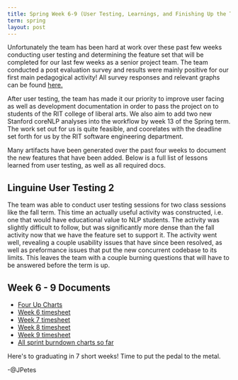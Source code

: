 ```yaml
---
title: Spring Week 6-9 (User Testing, Learnings, and Finishing Up the Term)
term: spring 
layout: post
---
```


Unfortunately the team has been hard at work over these past few weeks conducting user testing and determining the feature set that will be completed for our last few weeks as a senior project team. The team conducted a post evaluation survey and results were mainly positive for our first main pedagogical activity! All survey responses and relevant graphs can be found [here.](https://drive.google.com/drive/u/0/folders/0B3euyV-Zmi84aGlGQUVJemFWU00)

After user testing, the team has made it our priority to improve user facing as well as development documentation in order to pass the project on to students of the RIT college of liberal arts. We also aim to add two new Stanford coreNLP analyses into the workflow by week 13 of the Spring term. The work set out for us is quite feasible, and coorelates with the deadline set forth for us by the RIT software engineering department. 

Many artifacts have been generated over the past four weeks to document the new features that have been added. Below is a full list of lessons learned from user testing, as well as all required docs. 

## Linguine User Testing 2

The team was able to conduct user testing sessions for two class sessions like the fall term. This time an actually useful activity was constructed, i.e. one that would have educational value to NLP students. The activity was slightly difficult to follow, but was significantly more dense than the fall activity now that we have the feature set to support it. The activity went well, revealing a couple usability issues that have since been resolved, as well as preformance issues that put the new concurrent codebase to its limits. This leaves the team with a couple burning questions that will have to be answered before the term is up.

## Week 6 - 9 Documents 

* [Four Up Charts](https://docs.google.com/document/d/1TRNwhDmzWrFgZ2wp6Gh8G1xeGZ4L_I1rXD_BGJ5Dp4E/edit)
* [Week 6 timesheet](https://docs.google.com/document/d/18YYlJGjFkerTc5Ujn14LBSsidZcyKUnHjwrwbtI7L_4/edit?usp=sharing)
* [Week 7 timesheet](https://docs.google.com/document/d/17xuK2glBNAw6472z7o-v9FAfzbeOF3He6Il_kIr4hQM/edit)
* [Week 8 timesheet](https://docs.google.com/document/d/16q6nsWUBwqSXUZ3Fy9M7ZtwX5SXJ_XqyUoxNxXEkIXs/edit)
* [Week 9 timesheet](https://docs.google.com/document/d/1NY5Y79M5a03uFTXJBublxGpqF3eUhjiGmcOtwTELc38/edit)
* [All sprint burndown charts so far](https://drive.google.com/drive/u/0/folders/0BwSpC6rxFMqhejg3RTZzTlc2ZHM)

Here's to graduating in 7 short weeks! Time to put the pedal to the metal. 

-@JPetes
